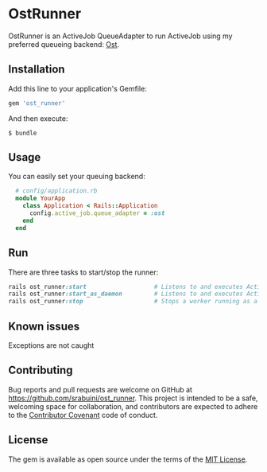 # OstRunner

OstRunner is an ActiveJob QueueAdapter to run ActiveJob using my preferred
queueing backend: [Ost](https://github.com/soveran/ost).

## Installation

Add this line to your application's Gemfile:

```ruby
gem 'ost_runner'
```

And then execute:

    $ bundle

## Usage

You can easily set your queuing backend:

```ruby
  # config/application.rb
  module YourApp
    class Application < Rails::Application
      config.active_job.queue_adapter = :ost
    end
  end
```

## Run

There are three tasks to start/stop the runner:

```ruby
rails ost_runner:start                   # Listens to and executes ActiveJob Ost jobs
rails ost_runner:start_as_daemon         # Listens to and executes ActiveJob Ost jobs as a daemon
rails ost_runner:stop                    # Stops a worker running as a daemon
```

## Known issues

Exceptions are not caught

## Contributing

Bug reports and pull requests are welcome on GitHub at https://github.com/srabuini/ost_runner. This project is intended to be a safe, welcoming space for collaboration, and contributors are expected to adhere to the [Contributor Covenant](http://contributor-covenant.org) code of conduct.

## License

The gem is available as open source under the terms of the [MIT License](http://opensource.org/licenses/MIT).
